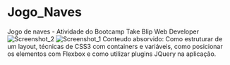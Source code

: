 # Jogo_Naves
Jogo de naves  - Atividade do Bootcamp Take Blip Web Developer
![Screenshot_2](https://user-images.githubusercontent.com/76892395/156764189-6816c77d-cc5b-443f-aa2d-7211ded5f008.png)
![Screenshot_1](https://user-images.githubusercontent.com/76892395/156764200-c4990e2d-22ef-432e-babb-21377fd51b21.png)
Conteudo absorvido: Como estruturar de um layout, técnicas de CSS3 com containers e variáveis, como posicionar os elementos com Flexbox e como utilizar plugins JQuery na aplicação.

